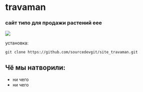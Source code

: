 # travaman

<h3>сайт типо для продажи растений еее</h3>
<img src="https://github.com/sourcedevgit/site_travaman/assets/73057608/5d664c11-c147-4b42-ace3-c34b89bcd586">


установка:
```
git clone https://github.com/sourcedevgit/site_travaman.git
```

<h2>Чё мы натворили:</h2>
<ul> 
    <li>ни чего</li>
    <li>ни чего</li>    

</ul>
